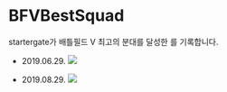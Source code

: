 # BFVBestSquad
startergate가 배틀필드 V 최고의 분대를 달성한 를 기록합니다.



* 2019.06.29.
![](/files/20190629.png)

* 2019.08.29.
![](/files/20190829.png)
